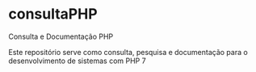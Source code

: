 # consultaPHP
Consulta e Documentação PHP

Este repositório serve como consulta, pesquisa e documentação para o desenvolvimento de sistemas com PHP 7
